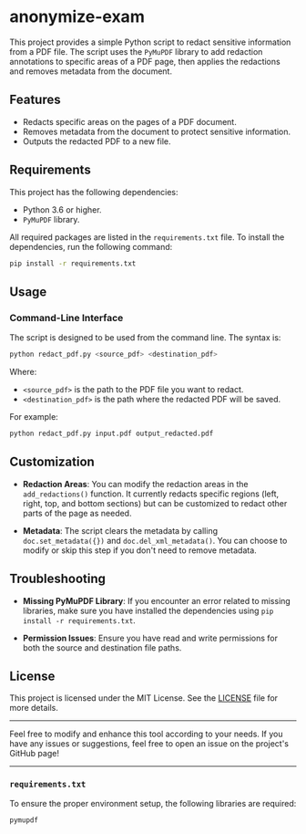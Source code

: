 # anonymize-exam

This project provides a simple Python script to redact sensitive information from a PDF file. The script uses the `PyMuPDF` library to add redaction annotations to specific areas of a PDF page, then applies the redactions and removes metadata from the document.

## Features

- Redacts specific areas on the pages of a PDF document.
- Removes metadata from the document to protect sensitive information.
- Outputs the redacted PDF to a new file.

## Requirements

This project has the following dependencies:

- Python 3.6 or higher.
- `PyMuPDF` library.

All required packages are listed in the `requirements.txt` file. To install the dependencies, run the following command:

```bash
pip install -r requirements.txt
```

## Usage

### Command-Line Interface

The script is designed to be used from the command line. The syntax is:

```bash
python redact_pdf.py <source_pdf> <destination_pdf>
```

Where:
- `<source_pdf>` is the path to the PDF file you want to redact.
- `<destination_pdf>` is the path where the redacted PDF will be saved.

For example:

```bash
python redact_pdf.py input.pdf output_redacted.pdf
```

## Customization

- **Redaction Areas**: You can modify the redaction areas in the `add_redactions()` function. It currently redacts specific regions (left, right, top, and bottom sections) but can be customized to redact other parts of the page as needed.
  
- **Metadata**: The script clears the metadata by calling `doc.set_metadata({})` and `doc.del_xml_metadata()`. You can choose to modify or skip this step if you don't need to remove metadata.

## Troubleshooting

- **Missing PyMuPDF Library**: If you encounter an error related to missing libraries, make sure you have installed the dependencies using `pip install -r requirements.txt`.
  
- **Permission Issues**: Ensure you have read and write permissions for both the source and destination file paths.

## License

This project is licensed under the MIT License. See the [LICENSE](LICENSE) file for more details.

---

Feel free to modify and enhance this tool according to your needs. If you have any issues or suggestions, feel free to open an issue on the project's GitHub page!

---

### `requirements.txt`

To ensure the proper environment setup, the following libraries are required:

```txt
pymupdf
```


